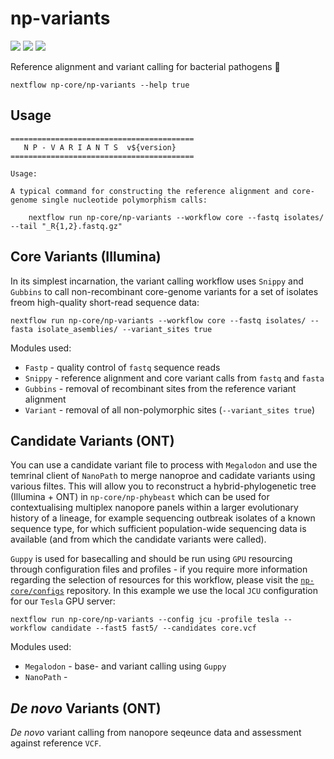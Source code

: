 # np-variants

![](https://img.shields.io/badge/lang-nextflow-41ab5d.svg)
![](https://img.shields.io/badge/version-0.1.0-addd8e.svg)
![](https://img.shields.io/badge/biorxiv-v0-f7fcb9.svg)

Reference alignment and variant calling for bacterial pathogens :orangutan:

```
nextflow np-core/np-variants --help true
```

## Usage

```
=========================================
   N P - V A R I A N T S  v${version}
=========================================

Usage:

A typical command for constructing the reference alignment and core-genome single nucleotide polymorphism calls:

    nextflow run np-core/np-variants --workflow core --fastq isolates/ --tail "_R{1,2}.fastq.gz"

```

## Core Variants (Illumina)

In its simplest incarnation, the variant calling workflow uses `Snippy` and `Gubbins` to call non-recombinant core-genome variants for a set of isolates freom high-quality short-read sequence data:

```
nextflow run np-core/np-variants --workflow core --fastq isolates/ --fasta isolate_asemblies/ --variant_sites true
```

Modules used:

* `Fastp` - quality control of `fastq` sequence reads 
* `Snippy` - reference alignment and core variant calls from `fastq` and `fasta`
* `Gubbins` - removal of recombinant sites from the reference variant alignment
* `Variant` - removal of all non-polymorphic sites (`--variant_sites true`)


## Candidate Variants (ONT)

You can use a candidate variant file to process with `Megalodon` and use the temrinal client of `NanoPath` to merge nanoproe and cadidate variants using various filtes. This will allow you to reconstruct a hybrid-phylogenetic tree (Illumina + ONT) in `np-core/np-phybeast` which can be used for contextualising multiplex nanopore panels within a larger evolutionary history of a lineage, for example sequencing outbreak isolates of a known sequence type, for which sufficient population-wide sequencing data is available (and from which the candidate variants were called).

`Guppy` is used for basecalling and should be run using `GPU` resourcing through configuration files and profiles - if you require more information regarding the selection of resources for this workflow, please visit the [`np-core/configs`](https://github.com/np-core/configs) repository. In this example we use the local `JCU` configuration for our `Tesla` GPU server:

```
nextflow run np-core/np-variants --config jcu -profile tesla --workflow candidate --fast5 fast5/ --candidates core.vcf
```

Modules used:

* `Megalodon` - base- and variant calling using `Guppy`
* `NanoPath` - 

## *De novo* Variants (ONT)

*De novo* variant calling from nanopore seqeunce data and assessment against reference `VCF`.
